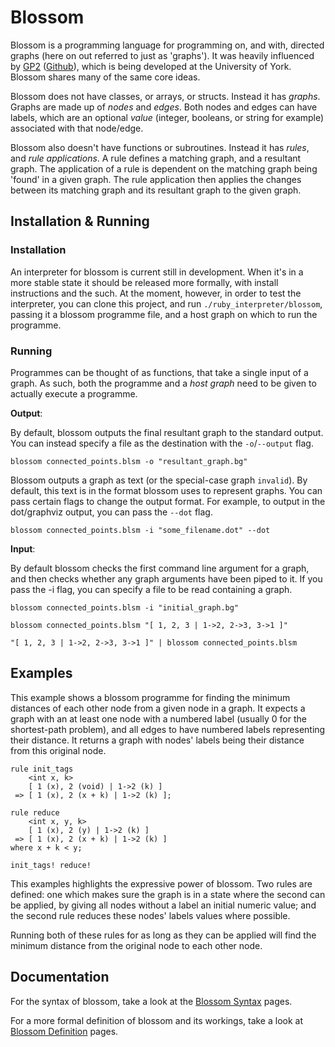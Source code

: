 # Blossom

Blossom is a programming language for programming on, and with, directed graphs (here on out referred to just as 'graphs').
It was heavily influenced by [GP2](https://www.cs.york.ac.uk/plasma/wiki/index.php?title=GP_(Graph_Programs)) ([Github](https://github.com/UoYCS-plasma/GP2)), which is being developed at the University of York.
Blossom shares many of the same core ideas.

Blossom does not have classes, or arrays, or structs. Instead it has *graphs*. Graphs are made up of *nodes* and *edges*.
Both nodes and edges can have labels, which are an optional *value* (integer, booleans, or string for example) associated with that node/edge.

Blossom also doesn't have functions or subroutines. Instead it has *rules*, and *rule applications*.
A rule defines a matching graph, and a resultant graph. The application of a rule is dependent on the matching graph being 'found' in a given graph.
The rule application then applies the changes between its matching graph and its resultant graph to the given graph.

## Installation & Running

### Installation

An interpreter for blossom is current still in development. 
When it's in a more stable state it should be released more formally, with install instructions and the such.
At the moment, however, in order to test the interpreter, you can clone this project, and run `./ruby_interpreter/blossom`, 
passing it a blossom programme file, and a host graph on which to run the programme.

### Running

Programmes can be thought of as functions, that take a single input of a graph. As such, both the programme and a *host graph* need to be given to actually execute a programme.

**Output**:

By default, blossom outputs the final resultant graph to the standard output. You can instead specify a file as the destination with the `-o`/`--output` flag.

`blossom connected_points.blsm -o "resultant_graph.bg"`

Blossom outputs a graph as text (or the special-case graph `invalid`). By default, this text is in the format blossom uses to represent graphs. 
You can pass certain flags to change the output format. For example, to output in the dot/graphviz output, you can pass the `--dot` flag.

`blossom connected_points.blsm -i "some_filename.dot" --dot`


**Input**:

By default blossom checks the first command line argument for a graph, and then checks whether any graph arguments have been piped to it. If you pass the -i flag, you can specify a file to be read containing a graph.

`blossom connected_points.blsm -i "initial_graph.bg"`

`blossom connected_points.blsm "[ 1, 2, 3 | 1->2, 2->3, 3->1 ]"`

`"[ 1, 2, 3 | 1->2, 2->3, 3->1 ]" | blossom connected_points.blsm`


## Examples

This example shows a blossom programme for finding the minimum distances of each other node from a given node in a graph. 
It expects a graph with an at least one node with a numbered label (usually 0 for the shortest-path problem), 
and all edges to have numbered labels representing their distance. 
It returns a graph with nodes' labels being their distance from this original node.

```blossom
rule init_tags 
    <int x, k>
    [ 1 (x), 2 (void) | 1->2 (k) ]
 => [ 1 (x), 2 (x + k) | 1->2 (k) ];

rule reduce
    <int x, y, k>
    [ 1 (x), 2 (y) | 1->2 (k) ]
 => [ 1 (x), 2 (x + k) | 1->2 (k) ]
where x + k < y;

init_tags! reduce!
```

This examples highlights the expressive power of blossom. 
Two rules are defined: one which makes sure the graph is in a state where the second can be applied, 
by giving all nodes without a label an initial numeric value; 
and the second rule reduces these nodes' labels values where possible.

Running both of these rules for as long as they can be applied will find the minimum distance from the original node to each other node.

<!-- 
    TODO: [1.0.0] add a graphical representation of the rules (and the programme in general) to show off.
-->

## Documentation

For the syntax of blossom, take a look at the [Blossom Syntax](https://github.com/IMP1/blossom/blob/master/syntax.md) pages.

For a more formal definition of blossom and its workings, take a look at [Blossom Definition](https://github.com/IMP1/blossom/blob/master/definitions.md) pages.

